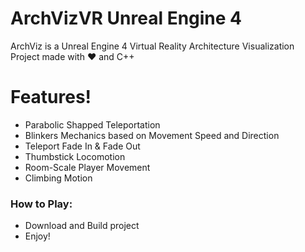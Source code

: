 # ArchVizVR Unreal Engine 4

ArchViz is a Unreal Engine 4 Virtual Reality Architecture Visualization Project made with ❤️ and C++


# Features!

  - Parabolic Shapped Teleportation
  - Blinkers Mechanics based on Movement Speed and Direction
  - Teleport Fade In & Fade Out
  - Thumbstick Locomotion
  - Room-Scale Player Movement
  - Climbing Motion

### How to Play:

* Download and Build project
* Enjoy!
